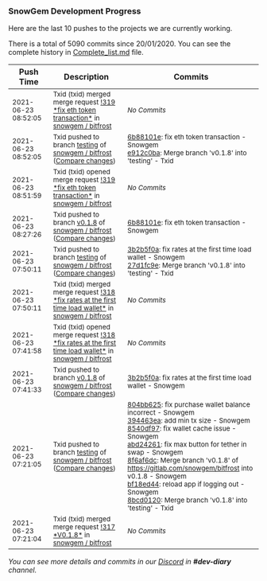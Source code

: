 
### SnowGem Development Progress

Here are the last 10 pushes to the projects we are currently working.

There is a total of 5090 commits since 20/01/2020. You can see the complete history in
 [Complete_list.md](Complete_list.md) file.

| Push Time | Description | Commits |
| --- | --- | --- |
| <sub>2021-06-23 08:52:05</sub> | <sub>Txid (txid) merged merge request [\!319 \*fix eth token transaction\*](https://gitlab.com/snowgem/bitfrost/-/merge_requests/319) in [snowgem / bitfrost](https://gitlab.com/snowgem/bitfrost)</sub> | <sub>_No Commits_</sub> |
| <sub>2021-06-23 08:52:05</sub> | <sub>Txid pushed to branch [testing](https://gitlab.com/snowgem/bitfrost/commits/testing) of [snowgem / bitfrost](https://gitlab.com/snowgem/bitfrost) ([Compare changes](https://gitlab.com/snowgem/bitfrost/compare/27d1fc9eb94a058441695330dd442f399affb9b9...e912c0ba350d4672c647a972b7238519c35de13f))</sub> | <sub>[6b88101e](https://gitlab.com/snowgem/bitfrost/-/commit/6b88101e5b6c757421516cbdcf0aaeb1cd7a6b1f): fix eth token transaction - Snowgem<br>[e912c0ba](https://gitlab.com/snowgem/bitfrost/-/commit/e912c0ba350d4672c647a972b7238519c35de13f): Merge branch 'v0.1.8' into 'testing' - Txid</sub> |
| <sub>2021-06-23 08:51:59</sub> | <sub>Txid (txid) opened merge request [\!319 \*fix eth token transaction\*](https://gitlab.com/snowgem/bitfrost/-/merge_requests/319) in [snowgem / bitfrost](https://gitlab.com/snowgem/bitfrost)</sub> | <sub>_No Commits_</sub> |
| <sub>2021-06-23 08:27:26</sub> | <sub>Txid pushed to branch [v0\.1\.8](https://gitlab.com/snowgem/bitfrost/commits/v0.1.8) of [snowgem / bitfrost](https://gitlab.com/snowgem/bitfrost) ([Compare changes](https://gitlab.com/snowgem/bitfrost/compare/3b2b5f0adc8f3cdebb4cd6455b60be300b856ce2...6b88101e5b6c757421516cbdcf0aaeb1cd7a6b1f))</sub> | <sub>[6b88101e](https://gitlab.com/snowgem/bitfrost/-/commit/6b88101e5b6c757421516cbdcf0aaeb1cd7a6b1f): fix eth token transaction - Snowgem</sub> |
| <sub>2021-06-23 07:50:11</sub> | <sub>Txid pushed to branch [testing](https://gitlab.com/snowgem/bitfrost/commits/testing) of [snowgem / bitfrost](https://gitlab.com/snowgem/bitfrost) ([Compare changes](https://gitlab.com/snowgem/bitfrost/compare/8bcd0120f67d5cdf30b5573cb566a0fbdbb2f8f6...27d1fc9eb94a058441695330dd442f399affb9b9))</sub> | <sub>[3b2b5f0a](https://gitlab.com/snowgem/bitfrost/-/commit/3b2b5f0adc8f3cdebb4cd6455b60be300b856ce2): fix rates at the first time load wallet - Snowgem<br>[27d1fc9e](https://gitlab.com/snowgem/bitfrost/-/commit/27d1fc9eb94a058441695330dd442f399affb9b9): Merge branch 'v0.1.8' into 'testing' - Txid</sub> |
| <sub>2021-06-23 07:50:11</sub> | <sub>Txid (txid) merged merge request [\!318 \*fix rates at the first time load wallet\*](https://gitlab.com/snowgem/bitfrost/-/merge_requests/318) in [snowgem / bitfrost](https://gitlab.com/snowgem/bitfrost)</sub> | <sub>_No Commits_</sub> |
| <sub>2021-06-23 07:41:58</sub> | <sub>Txid (txid) opened merge request [\!318 \*fix rates at the first time load wallet\*](https://gitlab.com/snowgem/bitfrost/-/merge_requests/318) in [snowgem / bitfrost](https://gitlab.com/snowgem/bitfrost)</sub> | <sub>_No Commits_</sub> |
| <sub>2021-06-23 07:41:33</sub> | <sub>Txid pushed to branch [v0\.1\.8](https://gitlab.com/snowgem/bitfrost/commits/v0.1.8) of [snowgem / bitfrost](https://gitlab.com/snowgem/bitfrost) ([Compare changes](https://gitlab.com/snowgem/bitfrost/compare/bf18ed4414d93271a218ffc3145c63cb07c8ae6c...3b2b5f0adc8f3cdebb4cd6455b60be300b856ce2))</sub> | <sub>[3b2b5f0a](https://gitlab.com/snowgem/bitfrost/-/commit/3b2b5f0adc8f3cdebb4cd6455b60be300b856ce2): fix rates at the first time load wallet - Snowgem</sub> |
| <sub>2021-06-23 07:21:05</sub> | <sub>Txid pushed to branch [testing](https://gitlab.com/snowgem/bitfrost/commits/testing) of [snowgem / bitfrost](https://gitlab.com/snowgem/bitfrost) ([Compare changes](https://gitlab.com/snowgem/bitfrost/compare/62ea3ce5a15b2836af41943ca710dcf629fd57a8...8bcd0120f67d5cdf30b5573cb566a0fbdbb2f8f6))</sub> | <sub>[804bb625](https://gitlab.com/snowgem/bitfrost/-/commit/804bb6259b6641e770eb90a2e4ec0bcb23a2080c): fix purchase wallet balance incorrect - Snowgem<br>[394463ea](https://gitlab.com/snowgem/bitfrost/-/commit/394463ea47a4c91486339b16b328dfed85964b10): add min tx size - Snowgem<br>[8540df97](https://gitlab.com/snowgem/bitfrost/-/commit/8540df9727987b3cae37f42868066ad44f7064f7): fix wallet cache issue - Snowgem<br>[abd24261](https://gitlab.com/snowgem/bitfrost/-/commit/abd24261b6fd122f2e6a257cd1b18f50b37767d7): fix max button for tether in swap - Snowgem<br>[8f6af6dc](https://gitlab.com/snowgem/bitfrost/-/commit/8f6af6dcaf9c47e1ff335be3f2e8ea8b8692841c): Merge branch 'v0.1.8' of https://gitlab.com/snowgem/bitfrost into v0.1.8 - Snowgem<br>[bf18ed44](https://gitlab.com/snowgem/bitfrost/-/commit/bf18ed4414d93271a218ffc3145c63cb07c8ae6c): reload app if logging out - Snowgem<br>[8bcd0120](https://gitlab.com/snowgem/bitfrost/-/commit/8bcd0120f67d5cdf30b5573cb566a0fbdbb2f8f6): Merge branch 'v0.1.8' into 'testing' - Txid</sub> |
| <sub>2021-06-23 07:21:04</sub> | <sub>Txid (txid) merged merge request [\!317 \*V0\.1\.8\*](https://gitlab.com/snowgem/bitfrost/-/merge_requests/317) in [snowgem / bitfrost](https://gitlab.com/snowgem/bitfrost)</sub> | <sub>_No Commits_</sub> |

_You can see more details and commits in our [Discord](https://discord.gg/zumGnbg) in **#dev-diary** channel._
